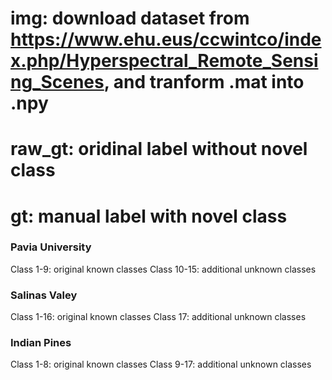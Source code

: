 # img: download dataset from https://www.ehu.eus/ccwintco/index.php/Hyperspectral_Remote_Sensing_Scenes, and tranform .mat into .npy
# raw_gt: oridinal label without novel class
# gt: manual label with novel class
### Pavia University
  Class 1-9: original known classes
  Class 10-15: additional unknown classes
### Salinas Valey
  Class 1-16: original known classes
  Class 17: additional unknown classes
### Indian Pines
  Class 1-8: original known classes
  Class 9-17: additional unknown classes
